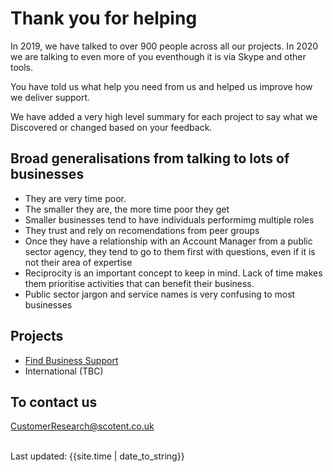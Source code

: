 # Thank you for helping

In 2019, we have talked to over 900 people across all our projects. In 2020 we are talking to even more of you eventhough it is via Skype and other tools. 

You have told us what help you need from us and helped us improve how we deliver support.

We have added a very high level summary for each project to say what we Discovered or changed based on your feedback.


## Broad generalisations from talking to lots of businesses
- They are very time poor.
- The smaller they are, the more time poor they get
- Smaller businesses tend to have individuals performimg multiple roles
- They trust and rely on recomendations from peer groups
- Once they have a relationship with an Account Manager from a public sector agency, they tend to go to them first with questions, even if it is not their area of expertise
- Reciprocity is an important concept to keep in mind. Lack of time makes them prioritise activities that can benefit their business.
- Public sector jargon and service names is very confusing to most businesses

## Projects
- [Find Business Support](feedbackSEP.html)
- International (TBC)

## To contact us
<p><a href="mailto:CustomerResearch@scotent.co.uk?Subject=Contact%20via%20Design-in-the-open%20Customer%20feedback">CustomerResearch@scotent.co.uk</a></p>
<br>


<div>Last updated: {{site.time | date_to_string}}</div>
